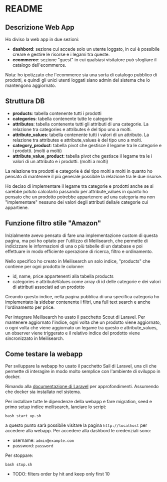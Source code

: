 # README

## Descrizione Web App

Ho diviso la web app in due sezioni:

-   **dashbord**: sezione cui accede solo un utente loggato, in cui è possibile creare e gestire le risorse e i legami tra queste.
-   **ecommerce**: sezione "guest" in cui qualsiasi visitatore può sfogliare il catalogo dell'ecommerce.

Nota: ho ipotizzato che l'ecommerce sia una sorta di catalogo pubblico di prodotti, e quindi gli unici utenti loggati siano admin del sistema che lo mantengono aggiornato.

## Struttura DB

-   **products**: tabella contenente tutti i prodotti
-   **categories**: tabella contenente tutte le categorie
-   **attributes**: tabella contenente tutti gli attributi di una categorie. La relazione tra categories e attributes è del tipo uno a molti.
-   **attribute_values**: tabella contenente tutti i valori di un attributo. La relazione tra attributes e attribute_values è del tipo uno a molti.
-   **category_product**: tabella pivot che gestisce il legame tra le categorie e i prodotti. (molti a molti)
-   **attribute_value_product**: tabella pivot che gestisce il legame tra le i valori di un attributo e i prodotti. (molti a molti)

La relazione tra prodotti e categorie è del tipo molti a molti in quanto ho pensato di mantenere il più generale possibile la relazione tra le due risorse.

Ho deciso di implementare il legame tra categorie e prodotti anche se si sarebbe potuto calcolarlo passando per attribute_values in quanto ho pensato che un prodotto potrebbe appartenere ad una categoria ma non "implementare" nessuno dei valori degli attributi della/e categorie cui appartiene.

## Funzione filtro stile "Amazon"

Inizialmente avevo pensato di fare una implementazione custom di questa pagina, ma poi ho optato per l'utilizzo di Meilisearch, che permette di indicizzare le informazioni di una o più tabelle di un database e poi effettuare in modo efficiente operazione di ricerca, filtro e ordinamento.

Nello specifico ho creato in Meilisearch un solo indice, "products" che contiene per ogni prodotto le colonne:

-   id, name, price appartenenti alla tabella products
-   categories e attributeValues come array di id delle categorie e dei valori di attributi associati ad un prodotto

Creando questo indice, nella pagina pubblica di una specifica categoria ho implementato la sidebar contenente i filtri, una full text search e anche l'ordinamento per price.

Per integrare Meilisearch ho usato il pacchetto Scout di Laravel. Per mantenere aggiornato l'indice, ogni volta che un prodotto viene aggiornato, o ogni volta che viene aggiornato un legame tra questo e attribute_values, un observer viene triggerato e il relativo indice del prodotto viene sincronizzato in Meilisearch.

## Come testare la webapp

Per sviluppare la webapp ho usato il pacchetto Sail di Laravel, una cli che permette di interagire in modo molto semplice con l'ambiente di sviluppo in docker.

Rimando alla [documentazione di Laravel](https://laravel.com/docs/11.x/sail) per approfondimenti. Assumendo che docker sia installato nel sistema.

Per installare tutte le dipendenze della webapp e fare migration, seed e primo setup indice meilisearch, lanciare lo script:

`bash start_up.sh`

a questo punto sarà possibile visitare la pagina `http://localhost` per accedere alla webapp.
Per accedere alla dashbord le credenziali sono:

-   username: `admin@example.com`
-   password: `password`

Per stoppare:

`bash stop.sh`

-   TODO: filters order by hit and keep only first 10
